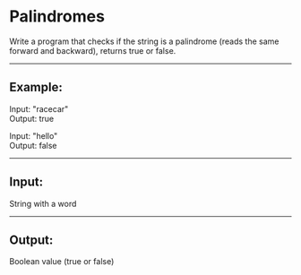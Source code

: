 # Palindromes
Write a program that checks if the string is a palindrome (reads the same forward and backward), returns true or false.

-----

## Example:
Input: "racecar"\
Output: true

Input: "hello"\
Output: false

-----

## Input:
String with a word

-----

## Output:
Boolean value (true or false)